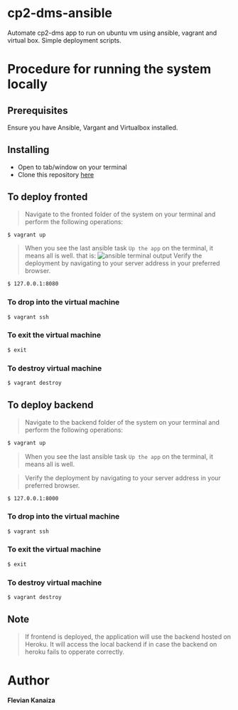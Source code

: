 # cp2-dms-ansible
Automate cp2-dms app to run on ubuntu vm using ansible, vagrant and virtual box.
Simple deployment scripts.

# Procedure for running the system locally
## Prerequisites
Ensure you have Ansible, Vargant and Virtualbox installed.

## Installing
* Open to tab/window on your terminal
* Clone this repository [here](https://github.com/FlevianK/cp2-dms-ansible.git)

## To deploy fronted
> Navigate to the fronted folder of the system on your terminal and perform the following operations:
```sh
$ vagrant up
```
> When you see the last ansible task `Up the app` on the terminal, it means all is well.
that is:
![ansible terminal output](./frontendImages/image5.jpg)
> Verify the deployment by navigating to your server address in your preferred browser.
```sh 
$ 127.0.0.1:8080
```
### To drop into the virtual machine
```sh
$ vagrant ssh
```
### To exit the virtual machine
```sh
$ exit
```
### To destroy virtual machine
```sh
$ vagrant destroy
```
## To deploy backend
> Navigate to the backend folder of the system on your terminal and perform the following operations:
```sh
$ vagrant up
```
> When you see the last ansible task `Up the app` on the terminal, it means all is well.
  
> Verify the deployment by navigating to your server address in your preferred browser.
```sh 
$ 127.0.0.1:8000
```
### To drop into the virtual machine
```sh
$ vagrant ssh
```
### To exit the virtual machine
```sh
$ exit
```
### To destroy virtual machine
```sh
$ vagrant destroy
```
## Note
> If frontend is deployed, the application will use the backend hosted on Heroku. It will access the local backend if in case the backend on heroku fails to opperate correctly.
# Author
**Flevian Kanaiza**